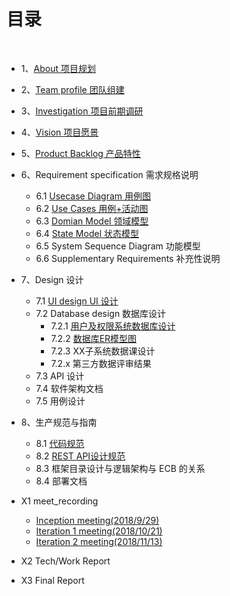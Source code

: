 # [](#TOC)目录

&nbsp;&nbsp; 

* 1、[About 项目规划](01_About.md)
* 2、[Team profile 团队组建](02_team_profile.md)
* 3、[Investigation 项目前期调研](03_Investigation.md)
* 4、[Vision 项目愿景](04_vision.md)
* 5、[Product Backlog 产品特性](05_product_backlog.md)
* 6、Requirement specification 需求规格说明
    - 6.1 [Usecase Diagram 用例图](06_01_usecase_diagram.md)
    - 6.2 [Use Cases 用例+活动图](06_02_usecase.md)
    - 6.3 [Domian Model 领域模型](06_03_Domain_model.md)
    - 6.4 [State Model 状态模型](06_04_State_Model.md)
    - 6.5 System Sequence Diagram 功能模型
    - 6.6 Supplementary Requirements 补充性说明
* 7、Design 设计
    - 7.1 [UI design UI 设计](07_01_UI_design.md)
    - 7.2 Database design 数据库设计
        - 7.2.1 [用户及权限系统数据库设计](07_02_01_database_design.md)
        - 7.2.2 [数据库ER模型图](07_02_02_database_ER.md)
        - 7.2.3 XX子系统数据课设计
        - 7.2.x 第三方数据评审结果
    - 7.3 API 设计
    - 7.4 软件架构文档
    - 7.5 用例设计
* 8、生产规范与指南
    - 8.1 [代码规范](08_01_Code_Standard.md)
    - 8.2 [REST API设计规范](08_02_RESTAPI_design_standard.md)
    - 8.3 框架目录设计与逻辑架构与 ECB 的关系
    - 8.4 部署文档
* X1 meet_recording
    - [Inception meeting(2018/9/29)](X1-inception-meeting.md)
    - [Iteration 1 meeting(2018/10/21)](X1-iteration1-meeting.md)
    - [Iteration 2 meeting(2018/11/13)](X1-iteration2-meeting.md)

* X2 Tech/Work Report
* X3 Final Report
